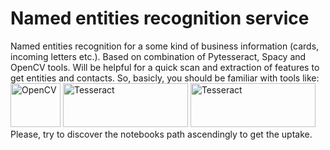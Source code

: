 # Named entities recognition service
Named entities recognition for a some kind of business information (cards, incoming letters etc.). Based on combination of Pytesseract, Spacy and OpenCV tools. Will be helpful for a quick scan and extraction of features to get entities and contacts.
So, basicly, you should be familiar with tools like: \
<img title="OpenCV" width="80" height="70" src="https://raw.githubusercontent.com/wiki/opencv/opencv/logo/OpenCV_logo_no_text.png"> 
<img title="Tesseract" width="200" height="70" src="https://upload.wikimedia.org/wikipedia/commons/7/78/Tesseract_OCR_logo_%28Google%29.png"> 
<img title="Tesseract" width="200" height="70" src="https://upload.wikimedia.org/wikipedia/commons/8/88/SpaCy_logo.svg"> \
Please, try to discover the notebooks path ascendingly to get the uptake. 
